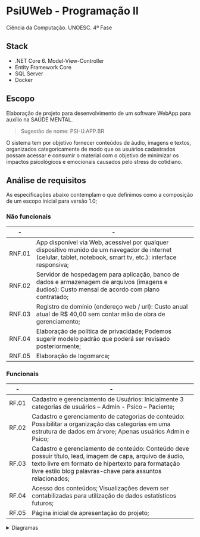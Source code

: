 # PsiUWeb - Programação II
Ciência da Computação. UNOESC. 4ª Fase

## Stack
* .NET Core 6. Model-View-Controller
* Entity Framework Core
* SQL Server
* Docker

## Escopo
Elaboração de projeto para desenvolvimento de um software WebApp para auxílio na SAÚDE MENTAL.
> Sugestão de nome: PSI-U.APP.BR

O sistema tem por objetivo fornecer conteúdos de áudio, imagens e textos, organizados categoricamente de modo
que os usuários cadastrados possam acessar e consumir o material com o objetivo de minimizar os impactos
psicológicos e emocionais causados pelo stress do cotidiano.

## Análise de requisitos
As especificações abaixo contemplam o que definimos como a composição de um escopo inicial para versão 1.0;

### Não funcionais
-|-
-|-
RNF.01 | App disponível via Web, acessível por qualquer dispositivo munido de um navegador de internet (celular, tablet, notebook, smart tv, etc.): interface responsiva;
RNF.02 | Servidor de hospedagem para aplicação, banco de dados e armazenagem de arquivos (imagens e áudios): Custo mensal de acordo com plano contratado;
RNF.03 | Registro de domínio (endereço web / url): Custo anual atual de R$ 40,00 sem contar mão de obra de gerenciamento;
RNF.04 | Elaboração de política de privacidade; Podemos sugerir modelo padrão que poderá ser revisado posteriormente;
RNF.05 | Elaboração de logomarca; 

### Funcionais
-|-
-|-
RF.01 | Cadastro e gerenciamento de Usuários: Inicialmente 3 categorias de usuários – Admin - Psico – Paciente;
RF.02 | Cadastro e gerenciamento de categorias de conteúdo: Possibilitar a organização das categorias em uma estrutura de dados em árvore; Apenas usuários Admin e Psico;
RF.03 | Cadastro e gerenciamento de conteúdo: Conteúdo deve possuir título, lead, imagem de capa, arquivo de áudio, texto livre em formato de hipertexto para formatação livre estilo blog palavras-chave para assuntos relacionados;
RF.04 | Acesso dos conteúdos; Visualizações devem ser contabilizadas para utilização de dados estatísticos futuros;
RF.05 | Página inicial de apresentação do projeto;

<details>
  <summary>Diagramas</summary>

## Classe
    
```mermaid
  classDiagram
    direction LR
    Enum <.. Papeis
    Papeis "1" *--> "*" PapeisUsuario
    PapeisUsuario "*" <--* "1" Usuario
    Usuario <|-- Psico
    Usuario <|-- Paciente
    Psico "1" *--> "*" Conteudo
    Paciente "1" *--> "0..*" PacienteConteudo
    Conteudo "1" *--> "0..*" PacienteConteudo
    Conteudo "1" *--> "1..*" ConteudoMidia
    Conteudo "1" *--> "1..*" ConteudoCategoria
    ConteudoCategoria "1..*" <--* "1" Categoria
    Categoria o--> Categoria
    ConteudoMidia "1..*" <--* "1" Midia

    class Enum{
        - Paciente: int
        - Admin: int
        - Psico: int
    }
    class Papeis{
        - PapeisID: int
        - Descricao: string
    }
    class PapeisUsuario{
        - Usuario: Usuario
        - Papeil: Papeis
    }
    class Usuario{
        - UsuarioID: int
        - Nome: string
        - Email: int?
        - EmailConfirmado: boolean
        - SenhaHash: string
        - SeloSeguranca: string
        - Bloqueio: boolean
        - BloqueioFim: DateTime
        - ContagemFalhasAcesso: int
        - DataCriacao: DateTime
    }
    class Psico{
        - PsicoID: int
        - Nome: string
        - CRP: string
        - Liberado: boolean
        - Usuario: Usuario
        - Endereco: Endereco
    }
    class Paciente{
        - PacienteID: int
        - Nome: string
        - DataNascimento: DateTime
        - Sexo: string
        - Peso: float
        - Altura: float
        - Cor: Cor_Raca
        - Endereco: Endereco
        - Usuario: Usuario
    }
    class PacienteConteudo{
        - PacienteConteudoID: Guid
        - ConteudoID: int
        - PacienteID: int
        - DataHora: DateTime
    }
    class Conteudo{
        - ConteudoID: int
        - Titulo: string
        - Resumo: string
        - HiperTexto: string
        - Autor_PsicoID: int
    }
    class ConteudoMidia{
        - ConteudoMidiaID: int
        - ConteudoID: int
        - MidiaID: int
    }
    class Midia{
        - MidiaID: int
        - URL: string
        - TipoMidia: string
    }
    class ConteudoCategoria{
        - ConteudoCategoriaID: int
        - CategoriaID: int
        - ConteudoID: int
    }
    class Categoria{
        - CategoriaID: int
        - Nome: string
        - CategoriaPaiId: int
    }
```

  ## Classe
  ![Diagrama de classe](https://i.ibb.co/Jxd7KBh/class.jpg)

  ## Caso de uso
  ![Diagrama de caso de uso](https://i.ibb.co/2vzsLt4/usecase.jpg)
</details>

